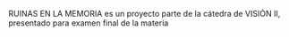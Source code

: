 RUINAS EN LA MEMORIA es un proyecto parte de la cátedra de VISIÓN II, presentado para examen final de la materia

<!--
**ruinasenlamemoria/ruinasenlamemoria** is a ✨ _special_ ✨ repository because its `README.md` (this file) appears on your GitHub profile.


